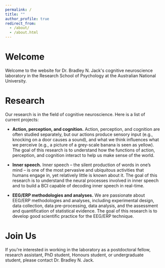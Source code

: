 ```yaml
---
permalink: /
title: ""
author_profile: true
redirect_from: 
  - /about/
  - /about.html
---
```


Welcome
======

Welcome to the website for Dr. Bradley N. Jack's cognitive neuroscience laboratory in the Research School of Psychology at the Australian National University.

Research
======

Our research is in the field of cognitive neuroscience. Here is a list of current projects:

* <b>Action, perception, and cognition.</b> Action, perception, and cognition are often studied separately, but our actions produce sensory input (e.g., knocking on a door causes a sound), and what we think influences what we perceive (e.g., a picture of a grey-scale banana is seen as yellow). The goal of this research is to understand how the functions of action, perception, and cognition interact to help us make sense of the world.

* <b>Inner speech.</b> Inner speech – the silent production of words in one’s mind – is one of the most pervasive and ubiquitous activities that humans engage in, yet relatively little is known about it. The goal of this research is to understand the neural processes involved in inner speech and to build a BCI capable of decoding inner speech in real-time.

* <b>EEG/ERP methodologies and analyses.</b> We are passionate about EEG/ERP methodologies and analyses, including experimental design, data collection, data pre-processing, data analysis, and the assessment and quantification of statistical evidence. The goal of this research is to develop good scientific practice for the EEG/ERP technique.

Join Us
======

If you're interested in working in the laboratory as a postdoctoral fellow, research assistant, PhD student, Honours student, or undergraduate student, please contact Dr. Bradley N. Jack.
